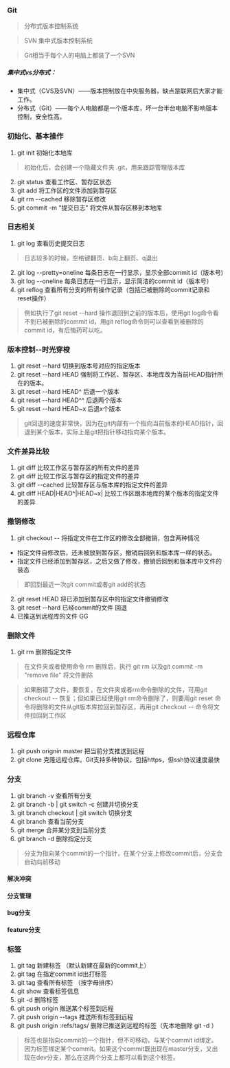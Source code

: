 ### Git
> 分布式版本控制系统

> SVN 集中式版本控制系统

> Git相当于每个人的电脑上都装了一个SVN

##### 集中式vs分布式：
- 集中式（CVS及SVN）——版本控制放在中央服务器，缺点是联网后大家才能工作。
- 分布式（Git）——每个人电脑都是一个版本库，坏一台半台电脑不影响版本控制，安全性高。
### 初始化、基本操作
1. git init 初始化本地库
> 初始化后，会创建一个隐藏文件夹 .git，用来跟踪管理版本库
2. git status 查看工作区、暂存区状态
3. git add <file name> 将工作区的文件添加到暂存区
4. git rm --cached <file name> 移除暂存区修改
5. git commit <file name> -m "提交日志" 将文件从暂存区移到本地库

### 日志相关

1. git log 查看历史提交日志
> 日志较多的时候，空格键翻页、b向上翻页、q退出
2. git log --pretty=oneline 每条日志在一行显示，显示全部commit id（版本号)
3. git log --oneline 每条日志在一行显示，显示简洁的commit id（版本号）
4. git reflog 查看所有分支的所有操作记录（包括已被删除的commit记录和reset操作）
> 例如执行了git reset --hard <commit id> 操作退回到之前的版本后，使用git log命令看不到已被删除的commit id，用git reflog命令则可以查看到被删除的commit id，有后悔药可以吃。

### 版本控制--时光穿梭

1. git reset --hard <commit id> 切换到版本号对应的指定版本
2. git reset --hard HEAD 强制将工作区、暂存区、本地库改为当前HEAD指针所在的版本。
3. git reset --hard HEAD^ 后退一个版本
4. git reset --hard HEAD^^ 后退两个版本
5. git reset --hard HEAD~x 后退x个版本
> git回退的速度非常快，因为在git内部有一个指向当前版本的HEAD指针，回退到某个版本，实际上是git把指针移动指向某个版本。

### 文件差异比较

1. git diff 比较工作区与暂存区的所有文件的差异
2. git diff <file name> 比较工作区与暂存区的指定文件的差异
3. git diff --cached <file name> 比较暂存区与版本库的指定文件的差异
4. git diff HEAD|HEAD^|HEAD~x|<commit id> <file name> 比较工作区跟本地库的某个版本的指定文件的差异

### 撤销修改

1. git checkout -- <file name> 将指定文件在工作区的修改全部撤销，包含两种情况
- 指定文件自修改后，还未被放到暂存区，撤销后回到和版本库一样的状态。
- 指定文件已经添加到暂存区，之后又做了修改，撤销后回到和版本库中文件的装态
> 即回到最近一次git commit或者git add的状态
2. git reset HEAD <file name> 将已添加到暂存区中的指定文件撤销修改
3. git reset --hard <commit id> 已经commit的文件  回退
4. 已推送到远程库的文件 GG

### 删除文件

1. git rm 删除指定文件
> 在文件夹或者使用命令 rm <file name> 删除后，执行 git rm <file name> 以及git commit -m "remove file" 将文件删除

> 如果删错了文件，要恢复，在文件夹或者rm命令删除的文件，可用git checkout -- <file name> 恢复；但如果已经使用git rm命令删除了，则要用git reset <file name>命令将删除的文件从git版本库拉回到暂存区，再用git checkout -- <file name> 命令将文件拉回到工作区

### 远程仓库
1. git push orignin master 把当前分支推送到远程
2. git clone 克隆远程仓库。Git支持多种协议，包括https，但ssh协议速度最快

### 分支
1. git branch -v 查看所有分支
2. git branch -b <name> | git switch -c <name>创建并切换分支
3. git branch checkout <name> | git switch <name> 切换分支
4. git branch 查看当前分支
5. git merge <name> 合并某分支到当前分支
6. git branch -d <name> 删除指定分支
> 分支为指向某个commit的一个指针，在某个分支上修改commit后，分支会自动向前移动

#### 解决冲突

#### 分支管理

#### bug分支

#### feature分支

### 标签
1. git tag <tagName> 新建标签 （默认新建在最新的commit上）
2. git tag <tagName> <commit id> 在指定commit id出打标签
3. git tag 查看所有标签 （按字母排序）
4. git show <tabName> 查看标签信息
5. git -d <tabName> 删除标签
6. git push origin <tagName> 推送某个标签到远程
7. git push origin --tags 推送所有标签到远程
8. git push origin :refs/tags/<tagName> 删除已推送到远程的标签（先本地删除 git -d <tagName>）
> 标签也是指向commit的一个指针，但不可移动，与某个commit id绑定。
> 因为标签绑定某个commit。如果这个commit既出现在master分支，又出现在dev分支，那么在这两个分支上都可以看到这个标签。
